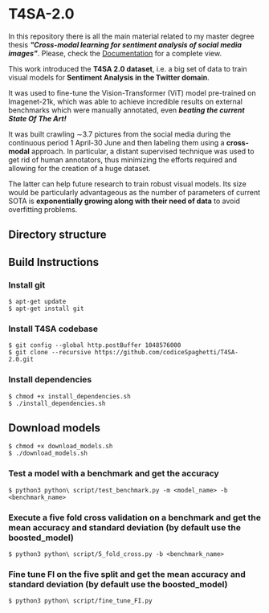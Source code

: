 # T4SA-2.0

In this repository there is all the main material related to my master degree thesis ***"Cross-modal learning for sentiment analysis of social media images"***.
Please, check the [Documentation](Documentation.pdf) for a complete view. 

This work introduced the **T4SA 2.0 dataset**, i.e. a big set of data to train visual models for **Sentiment Analysis in the Twitter domain**.

It was used to fine-tune the Vision-Transformer (ViT) model pre-trained on Imagenet-21k, which was able to achieve incredible results on external benchmarks which were manually annotated, even ***beating the current State Of The Art!***

It was built crawling ∼3.7 pictures from the social media during the continuous period 1 April-30 June and then labeling them using a **cross-modal** approach. In particular, a distant supervised technique was used to get rid of human annotators, thus minimizing the efforts required and allowing for the creation of a huge dataset.

The latter can help future research to train robust visual models. Its size would be particularly advantageous as the number of parameters of current SOTA is **exponentially growing along with their need of data** to avoid overfitting problems.

## Directory structure

## Build Instructions
### Install git
    $ apt-get update
    $ apt-get install git
### Install T4SA codebase
    $ git config --global http.postBuffer 1048576000
    $ git clone --recursive https://github.com/codiceSpaghetti/T4SA-2.0.git
### Install dependencies 
    $ chmod +x install_dependencies.sh
    $ ./install_dependencies.sh
##  Download models
    $ chmod +x download_models.sh
    $ ./download_models.sh
### Test a model with a benchmark and get the accuracy
    $ python3 python\ script/test_benchmark.py -m <model_name> -b <benchmark_name>
### Execute a five fold cross validation on a benchmark and get the mean accuracy and standard deviation (by default use the boosted_model)
    $ python3 python\ script/5_fold_cross.py -b <benchmark_name>
### Fine tune FI on the five split and get the mean accuracy and standard deviation (by default use the boosted_model)
    $ python3 python\ script/fine_tune_FI.py


